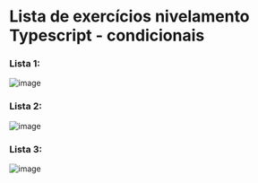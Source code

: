 # Lista de exercícios nivelamento Typescript - condicionais

### Lista 1: 
![image](https://github.com/barbo347/Exercicios-Condicionais/assets/126080431/6acaf86b-3277-4771-97ae-67b1ccaca8d3)

### Lista 2:
![image](https://github.com/barbo347/Exercicios-Condicionais/assets/126080431/f1d7f8e9-e31f-4658-94b3-9affac9ea8b7)

### Lista 3:
![image](https://github.com/barbo347/Exercicios-Condicionais/assets/126080431/64f9941f-fc92-4e9f-ade6-888693e1b9d9)


